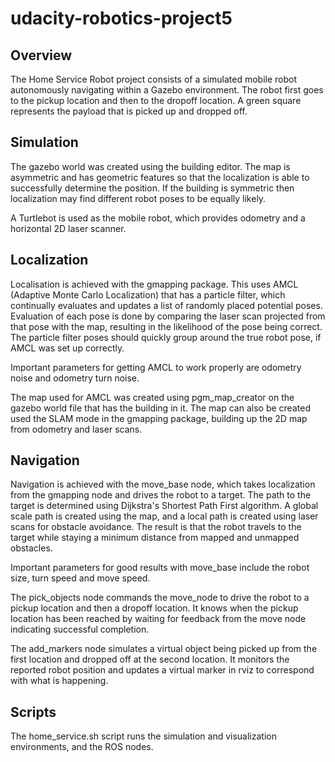 # udacity-robotics-project5

## Overview
The Home Service Robot project consists of a simulated mobile robot autonomously navigating within a Gazebo environment. The robot first goes to the pickup location and then to the dropoff location. A green square represents the payload that is picked up and dropped off.

## Simulation
The gazebo world was created using the building editor. The map is asymmetric and has geometric features so that the localization is able to successfully determine the position. If the building is symmetric then localization may find different robot poses to be equally likely.

A Turtlebot is used as the mobile robot, which provides odometry and a horizontal 2D laser scanner.

## Localization
Localisation is achieved with the gmapping package. This uses AMCL (Adaptive Monte Carlo Localization) that has a particle filter, which continually evaluates and updates a list of randomly placed potential poses. Evaluation of each pose is done by comparing the laser scan projected from that pose with the map, resulting in the likelihood of the pose being correct. The particle filter poses should quickly group around the true robot pose, if AMCL was set up correctly. 

Important parameters for getting AMCL to work properly are odometry noise and odometry turn noise.

The map used for AMCL was created using pgm_map_creator on the gazebo world file that has the building in it. The map can also be created used the SLAM mode in the gmapping package, building up the 2D map from odometry and laser scans.

## Navigation
Navigation is achieved with the move_base node, which takes localization from the gmapping node and drives the robot to a target. The path to the target is determined using Dijkstra's Shortest Path First algorithm. A global scale path is created using the map, and a local path is created using laser scans for obstacle avoidance. The result is that the robot travels to the target while staying a minimum distance from mapped and unmapped obstacles.

Important parameters for good results with move_base include the robot size, turn speed and move speed.

The pick_objects node commands the move_node to drive the robot to a pickup location and then a dropoff location. It knows when the pickup location has been reached by waiting for feedback from the move node indicating successful completion.

The add_markers node simulates a virtual object being picked up from the first location and dropped off at the second location. It monitors the reported robot position and updates a virtual marker in rviz to correspond with what is happening.

## Scripts
The home_service.sh script runs the simulation and visualization environments, and the ROS nodes.
